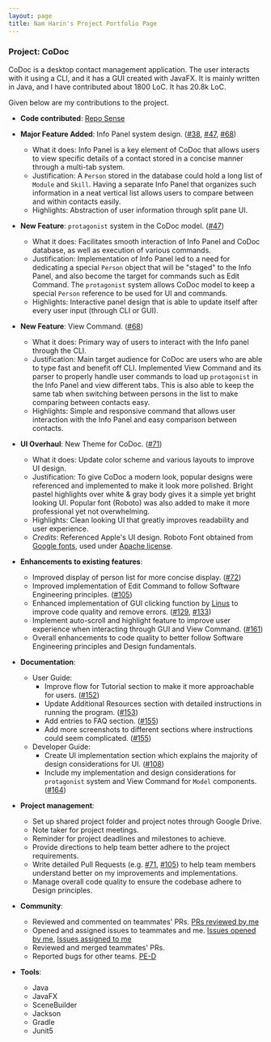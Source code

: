 ```yaml
---
layout: page
title: Nam Harin's Project Portfolio Page
---
```


### Project: CoDoc

CoDoc is a desktop contact management application. The user interacts with it using a CLI, and it has a GUI created with JavaFX.
It is mainly written in Java, and I have contributed about 1800 LoC. It has 20.8k LoC.

Given below are my contributions to the project.

* **Code contributed**: [Repo Sense](https://nus-cs2103-ay2223s2.github.io/tp-dashboard/?search=&sort=groupTitle&sortWithin=title&timeframe=commit&mergegroup=&groupSelect=groupByRepos&breakdown=true&checkedFileTypes=docs~functional-code~test-code~other&since=2023-02-17&tabOpen=true&tabType=authorship&zFR=false&tabAuthor=harin0826&tabRepo=AY2223S2-CS2103T-F12-2%2Ftp%5Bmaster%5D&authorshipIsMergeGroup=false&authorshipFileTypes=docs~functional-code~test-code~other&authorshipIsBinaryFileTypeChecked=false&authorshipIsIgnoredFilesChecked=false)

* **Major Feature Added**: Info Panel system design. ([#38](https://github.com/AY2223S2-CS2103T-F12-2/tp/pull/38), [#47](https://github.com/AY2223S2-CS2103T-F12-2/tp/pull/47), [#68](https://github.com/AY2223S2-CS2103T-F12-2/tp/pull/68))
    * What it does: Info Panel is a key element of CoDoc that allows users to view specific details of a contact stored
  in a concise manner through a multi-tab system.
    * Justification: A `Person` stored in the database could hold a long list of `Module` and `Skill`. Having a separate
  Info Panel that organizes such information in a neat vertical list allows users to compare between and within contacts
  easily.
    * Highlights: Abstraction of user information through split pane UI.


* **New Feature**: `protagonist` system in the CoDoc model. ([#47](https://github.com/AY2223S2-CS2103T-F12-2/tp/pull/47))
  * What it does: Facilitates smooth interaction of Info Panel and CoDoc database, as well as execution of various commands.
  * Justification: Implementation of Info Panel led to a need for dedicating a special `Person` object that will be
  "staged" to the Info Panel, and also become the target for commands such as Edit Command. The `protagonist` system
  allows CoDoc model to keep a special `Person` reference to be used for UI and commands.
  * Highlights: Interactive panel design that is able to update itself after every user input (through CLI or GUI).


* **New Feature**: View Command. ([#68](https://github.com/AY2223S2-CS2103T-F12-2/tp/pull/68))
  * What it does: Primary way of users to interact with the Info panel through the CLI.
  * Justification: Main target audience for CoDoc are users who are able to type fast and benefit off CLI. Implemented
  View Command and its parser to properly handle user commands to load up `protagonist` in the Info Panel and view different
  tabs. This is also able to keep the same tab when switching between persons in the list to make comparing between contacts
  easy.
  * Highlights: Simple and responsive command that allows user interaction with the Info Panel and easy comparison between
  contacts.


* **UI Overhaul**: New Theme for CoDoc. ([#71](https://github.com/AY2223S2-CS2103T-F12-2/tp/pull/71))
  * What it does: Update color scheme and various layouts to improve UI design.
  * Justification: To give CoDoc a modern look, popular designs were referenced and implemented to make it look more
  polished. Bright pastel highlights over white & gray body gives it a simple yet bright looking UI. Popular font (Roboto)
  was also added to make it more professional yet not overwhelming.
  * Highlights: Clean looking UI that greatly improves readability and user experience.
  * *Credits*: Referenced Apple's UI design. Roboto Font obtained from [Google fonts](https://fonts.google.com/specimen/Roboto), used under [Apache license](https://en.wikipedia.org/wiki/Apache_License).


* **Enhancements to existing features**:
    * Improved display of person list for more concise display. ([#72](https://github.com/AY2223S2-CS2103T-F12-2/tp/pull/72))
    * Improved implementation of Edit Command to follow Software Engineering principles. ([#105](https://github.com/AY2223S2-CS2103T-F12-2/tp/pull/105))
    * Enhanced implementation of GUI clicking function by [Linus](https://ay2223s2-cs2103t-f12-2.github.io/tp/team/harin0826.html)
  to improve code quality and remove errors. ([#129](https://github.com/AY2223S2-CS2103T-F12-2/tp/pull/129), [#133](https://github.com/AY2223S2-CS2103T-F12-2/tp/pull/133))
    * Implement auto-scroll and highlight feature to improve user experience when interacting through GUI and View Command. ([#161](https://github.com/AY2223S2-CS2103T-F12-2/tp/pull/161))
    * Overall enhancements to code quality to better follow Software Engineering principles and Design fundamentals.


* **Documentation**:
    * User Guide:
        * Improve flow for Tutorial section to make it more approachable for users. ([#152](https://github.com/AY2223S2-CS2103T-F12-2/tp/pull/152))
        * Update Additional Resources section with detailed instructions in running the program. ([#153](https://github.com/AY2223S2-CS2103T-F12-2/tp/pull/153))
        * Add entries to FAQ section. ([#155](https://github.com/AY2223S2-CS2103T-F12-2/tp/pull/155))
        * Add more screenshots to different sections where instructions could seem complicated. ([#155](https://github.com/AY2223S2-CS2103T-F12-2/tp/pull/155))
    * Developer Guide:
        * Create UI implementation section which explains the majority of design considerations for UI. ([#108](https://github.com/AY2223S2-CS2103T-F12-2/tp/pull/108))
        * Include my implementation and design considerations for `protagonist` system and View Command for `Model` components. ([#164](https://github.com/AY2223S2-CS2103T-F12-2/tp/pull/164)) 


* **Project management**:
  * Set up shared project folder and project notes through Google Drive.
  * Note taker for project meetings.
  * Reminder for project deadlines and milestones to achieve.
  * Provide directions to help team better adhere to the project requirements.
  * Write detailed Pull Requests (e.g. [#71](https://github.com/AY2223S2-CS2103T-F12-2/tp/pull/71), [#105](https://github.com/AY2223S2-CS2103T-F12-2/tp/pull/105))
  to help team members understand better on my improvements and implementations.
  * Manage overall code quality to ensure the codebase adhere to Design principles.


* **Community**:
  * Reviewed and commented on teammates' PRs. [PRs reviewed by me](https://github.com/AY2223S2-CS2103T-F12-2/tp/pulls?q=is%3Apr+is%3Aclosed+reviewed-by%3Aharin0826)
  * Opened and assigned issues to teammates and me. [Issues opened by me](https://github.com/AY2223S2-CS2103T-F12-2/tp/issues?q=is%3Aissue+is%3Aclosed+author%3Aharin0826), [Issues assigned to me](https://github.com/AY2223S2-CS2103T-F12-2/tp/issues?q=is%3Aissue+is%3Aclosed+assignee%3Aharin0826)
  * Reviewed and merged teammates' PRs.
  * Reported bugs for other teams. [PE-D](https://github.com/harin0826/ped/issues)


* **Tools**:
  * Java
  * JavaFX
  * SceneBuilder
  * Jackson
  * Gradle
  * Junit5
